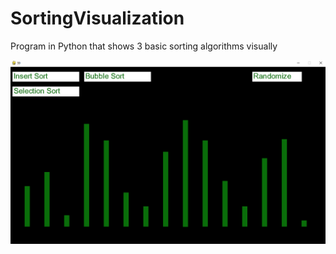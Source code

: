 # SortingVisualization
 Program in Python that shows 3 basic sorting algorithms visually

 ![alt text](https://github.com/KrzysztofCzapla/SortingAlgorithmsVisualization/blob/main/1.png)
